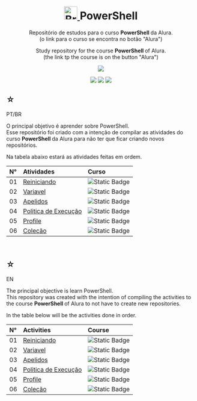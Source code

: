 <h1 align="center">
    <a href="https://pokemondb.net/pokedex/bronzor">
        <img width="35" src="https://img.pokemondb.net/sprites/black-white/anim/normal/bronzor.gif" alt="Bronzor">
    </a>
    <span>PowerShell</span>
</h1>

<div align="center">

Repositório de estudos para o curso <strong> PowerShell </strong> da Alura. <br> (o link para o curso se encontra no botão "Alura")


Study repository for the course <strong> PowerShell </strong> of Alura. <br> (the link tp the course is on the button "Alura")

[![](https://img.shields.io/badge/Powershell-black?style=for-the-badge&logo=powershell)](https://cursos.alura.com.br/course/powershell-parte2)

[![](https://img.shields.io/badge/my%20profile-blue?style=for-the-badge)](https://www.linkedin.com/in/hakuakai/)
[![](https://img.shields.io/badge/alura%2001-white?style=for-the-badge)](https://cursos.alura.com.br/course/powershell-parte1)
[![](https://img.shields.io/badge/alura%2002-blue?style=for-the-badge)](https://cursos.alura.com.br/course/powershell-parte2)

</div>
<div>
    <h2>☆</h2>
    <p>PT/BR</p>
    <p>
    O principal objetivo é aprender sobre PowerShell.<br>
    Esse repositório foi criado com a intenção de compilar as atividades do curso <strong> PowerShell </strong> da Alura para não ter que ficar criando novos repositórios.</p>
    <p>Na tabela abaixo estará as atividades feitas em ordem. </p>
    <table>
        <thead>
            <tr align="left">
                <th>N°</th>
                <th>Atividades</th>
                <th>Curso</th>
            </tr>
        </thead>
    <tbody align="left">
        <tr>
            <td>01</td>
            <td> 
                <a href="https://github.com/HakuGarcia/PowerShell/tree/f482cc837479bccd71bb8e595634a91587b91790/reiniciando">Reiniciando</a>
            </td>
            <td>
                <img alt="Static Badge" src="https://img.shields.io/badge/alura%2001-white?style=for-the-badge">
            </td>
        </tr>
        <tr>
            <td>02</td>
            <td> 
                <a href="https://github.com/HakuGarcia/PowerShell/blob/f482cc837479bccd71bb8e595634a91587b91790/variavel.txt">Variavel</a>
            </td>
            <td>
                <img alt="Static Badge" src="https://img.shields.io/badge/alura%2001-white?style=for-the-badge">
            </td>
        </tr>
        <tr>
            <td>03</td>
            <td> 
                <a href="https://github.com/HakuGarcia/PowerShell/blob/f482cc837479bccd71bb8e595634a91587b91790/apelidos.txt">Apelidos</a>
            </td>
            <td>
                <img alt="Static Badge" src="https://img.shields.io/badge/alura%2001-white?style=for-the-badge">
            </td>
        </tr>
        <tr>
            <td>04</td>
            <td> 
                <a href="https://github.com/HakuGarcia/PowerShell/blob/f482cc837479bccd71bb8e595634a91587b91790/politicadeexec.txt">Politica de Execução</a>
            </td>
            <td>
                <img alt="Static Badge" src="https://img.shields.io/badge/alura%2001-white?style=for-the-badge">
            </td>
        </tr>
        <tr>
            <td>05</td>
            <td> 
                <a href="https://github.com/HakuGarcia/PowerShell/blob/f482cc837479bccd71bb8e595634a91587b91790/profile.ps1">Profile</a>
            </td>
            <td>
                <img alt="Static Badge" src="https://img.shields.io/badge/alura%2001-white?style=for-the-badge">
            </td>
        </tr>
        <tr>
            <td>06</td>
            <td> 
                <a href="https://github.com/HakuGarcia/PowerShell/tree/ca0eead64fe2b993693a429a22854f2030f2b67f/cole%C3%A7%C3%A3o">Coleção</a>
            </td>
            <td>
                <img alt="Static Badge" src="https://img.shields.io/badge/alura%2001-white?style=for-the-badge">
            </td>
        </tr>
    </tbody>
    <tfoot></tfoot>
    </table>
</div>

   <br>

<div>
    <h2>☆</h2>
    <p>EN</p>
    <p>
    The principal objective is learn PowerShell.<br>
    This repository was created with the intention of compiling the activities to the course <strong> PowerShell </strong> of Alura to not have to create new repositories.</p>
    <p>In the table below will be the activities done in order.</p>
    <table>
        <thead>
            <tr align="left">
                <th>N°</th>
                <th>Activities</th>
                <th>Course</th>
            </tr>
        </thead>
    <tbody align="left">
       <tr>
            <td>01</td>
            <td> 
                <a href="https://github.com/HakuGarcia/PowerShell/tree/f482cc837479bccd71bb8e595634a91587b91790/reiniciando">Reiniciando</a>
            </td>
            <td>
                <img alt="Static Badge" src="https://img.shields.io/badge/alura%2001-white?style=for-the-badge">
            </td>
        </tr>
        <tr>
            <td>02</td>
            <td> 
                <a href="https://github.com/HakuGarcia/PowerShell/blob/f482cc837479bccd71bb8e595634a91587b91790/variavel.txt">Variavel</a>
            </td>
            <td>
                <img alt="Static Badge" src="https://img.shields.io/badge/alura%2001-white?style=for-the-badge">
            </td>
        </tr>
        <tr>
            <td>03</td>
            <td> 
                <a href="https://github.com/HakuGarcia/PowerShell/blob/f482cc837479bccd71bb8e595634a91587b91790/apelidos.txt">Apelidos</a>
            </td>
            <td>
                <img alt="Static Badge" src="https://img.shields.io/badge/alura%2001-white?style=for-the-badge">
            </td>
        </tr>
        <tr>
            <td>04</td>
            <td> 
                <a href="https://github.com/HakuGarcia/PowerShell/blob/f482cc837479bccd71bb8e595634a91587b91790/politicadeexec.txt">Politica de Execução</a>
            </td>
            <td>
                <img alt="Static Badge" src="https://img.shields.io/badge/alura%2001-white?style=for-the-badge">
            </td>
        </tr>
        <tr>
            <td>05</td>
            <td> 
                <a href="https://github.com/HakuGarcia/PowerShell/blob/f482cc837479bccd71bb8e595634a91587b91790/profile.ps1">Profile</a>
            </td>
            <td>
                <img alt="Static Badge" src="https://img.shields.io/badge/alura%2001-white?style=for-the-badge">
            </td>
        </tr>
        <tr>
            <td>06</td>
            <td> 
                <a href="https://github.com/HakuGarcia/PowerShell/tree/ca0eead64fe2b993693a429a22854f2030f2b67f/cole%C3%A7%C3%A3o">Coleção</a>
            </td>
            <td>
                <img alt="Static Badge" src="https://img.shields.io/badge/alura%2001-white?style=for-the-badge">
            </td>
        </tr>
    </tbody>
    <tfoot></tfoot>
    </table>
    
</div>
